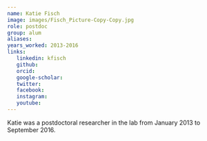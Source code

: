 ```yaml
---
name: Katie Fisch
image: images/Fisch_Picture-Copy-Copy.jpg
role: postdoc
group: alum
aliases:
years_worked: 2013-2016
links:
   linkedin: kfisch
   github:
   orcid: 
   google-scholar:
   twitter:
   facebook:
   instagram: 
   youtube:
---
```


Katie was a postdoctoral researcher in the lab from January 2013 to September 2016.